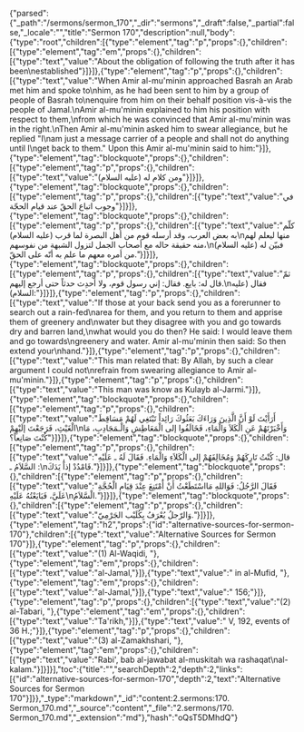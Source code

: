 {"parsed":{"_path":"/sermons/sermon_170","_dir":"sermons","_draft":false,"_partial":false,"_locale":"","title":"Sermon 170","description":null,"body":{"type":"root","children":[{"type":"element","tag":"p","props":{},"children":[{"type":"element","tag":"em","props":{},"children":[{"type":"text","value":"About the obligation of following the truth after it has been\nestablished"}]}]},{"type":"element","tag":"p","props":{},"children":[{"type":"text","value":"When Amir al-mu'minin approached Basrah an Arab met him and spoke to\nhim, as he had been sent to him by a group of people of Basrah to\nenquire from him on their behalf position vis-à-vis the people of Jamal.\nAmir al-mu'minin explained to him his position with respect to them,\nfrom which he was convinced that Amir al-mu'minin was in the right.\nThen Amir al-mu'minin asked him to swear allegiance, but he replied \"I\nam just a message carrier of a people and shall not do anything until I\nget back to them.\" Upon this Amir al-mu'minin said to him:"}]},{"type":"element","tag":"blockquote","props":{},"children":[{"type":"element","tag":"p","props":{},"children":[{"type":"text","value":"ومن كلام له (عليه السلام)"}]}]},{"type":"element","tag":"blockquote","props":{},"children":[{"type":"element","tag":"p","props":{},"children":[{"type":"text","value":"في وجوب اتباع الحقّ عند قيام الحجّة"}]}]},{"type":"element","tag":"blockquote","props":{},"children":[{"type":"element","tag":"p","props":{},"children":[{"type":"text","value":"كلّم به بعض العرب، وقد أرسله قوم من أهل البصرة لما قرب (عليه السلام)\nمنها ليعلم لهم منه حقيقة حاله مع أصحاب الجمل لتزول الشبهة من نفوسهم،\nفبيّن له (عليه السلام) من أمره معهم ما علم به أنّه على الحقّ."}]}]},{"type":"element","tag":"blockquote","props":{},"children":[{"type":"element","tag":"p","props":{},"children":[{"type":"text","value":"ثمّ قال له: بايع. فقال: إني رسول قوم، ولا أحدِث حدثاً حتى أرجع إليهم.\nفقال (عليه السلام):"}]}]},{"type":"element","tag":"p","props":{},"children":[{"type":"text","value":"If those at your back send you as a forerunner to search out a rain-fed\narea for them, and you return to them and apprise them of greenery and\nwater but they disagree with you and go towards dry and barren land,\nwhat would you do then? He said: I would leave them and go towards\ngreenery and water. Amir al-mu'minin then said: So then extend your\nhand."}]},{"type":"element","tag":"p","props":{},"children":[{"type":"text","value":"This man related that: By Allah, by such a clear argument I could not\nrefrain from swearing allegiance to Amir al-mu'minin."}]},{"type":"element","tag":"p","props":{},"children":[{"type":"text","value":"This man was know as Kulayb al-Jarmi."}]},{"type":"element","tag":"blockquote","props":{},"children":[{"type":"element","tag":"p","props":{},"children":[{"type":"text","value":"أَرَأَيْتَ لَوْ أَنَّ الَّذِينَ وَرَاءَكَ بَعَثُوكَ رَائِداً تَبْتَغِي لَهُمْ مَسَاقِطَ الْغَيْثِ، فَرَجَعْتَ إلَيْهِمْ\nوَأَخْبَرْتَهُمْ عَنِ الْكَلاَ وَالْمَاءِ، فَخَالَفُوا إلى الْمَعَاطِشِ وَالْـمَجَادِبِ، مَا كُنْتَ صَانِعاً؟"}]}]},{"type":"element","tag":"blockquote","props":{},"children":[{"type":"element","tag":"p","props":{},"children":[{"type":"text","value":"قال: كُنْتُ تَارِكَهُمْ وَمُخَالِفَهُمْ إلى الْكَلاَءِ وَالْمَاءِ. فَقَالَ لَهُ ـ عَلَيْهِ السَّلاَمُ ـ :\nفَامْدُدْ إذاً يَدَكَ."}]}]},{"type":"element","tag":"blockquote","props":{},"children":[{"type":"element","tag":"p","props":{},"children":[{"type":"text","value":"فَقَالَ الرَّجُلُ: فَوَاللهِ مَااسْتَطَعْتُ أَنْ أَمْتَنِعَ عِنْدَ قِيَامِ الْحُجَّةِ عَلَيَّ، فَبَايَعْتُهُ عَلَيْهِ\nالْسَّلاَمُ."}]}]},{"type":"element","tag":"blockquote","props":{},"children":[{"type":"element","tag":"p","props":{},"children":[{"type":"text","value":"وَالرّجلُ يُعْرَفُ بِكُلَيْب الجَرْمِيّ."}]}]},{"type":"element","tag":"h2","props":{"id":"alternative-sources-for-sermon-170"},"children":[{"type":"text","value":"Alternative Sources for Sermon 170"}]},{"type":"element","tag":"p","props":{},"children":[{"type":"text","value":"(1) Al-Waqidi, "},{"type":"element","tag":"em","props":{},"children":[{"type":"text","value":"al-Jamal,"}]},{"type":"text","value":" in al-Mufid, "},{"type":"element","tag":"em","props":{},"children":[{"type":"text","value":"al-Jamal,"}]},{"type":"text","value":" 156;"}]},{"type":"element","tag":"p","props":{},"children":[{"type":"text","value":"(2) al-Tabari, "},{"type":"element","tag":"em","props":{},"children":[{"type":"text","value":"Ta'rikh,"}]},{"type":"text","value":" V, 192, events of 36 H.;"}]},{"type":"element","tag":"p","props":{},"children":[{"type":"text","value":"(3) al-Zamakhshari, "},{"type":"element","tag":"em","props":{},"children":[{"type":"text","value":"Rabi', bab al-jawabat al-muskitah wa rashaqat\nal-kalam."}]}]}],"toc":{"title":"","searchDepth":2,"depth":2,"links":[{"id":"alternative-sources-for-sermon-170","depth":2,"text":"Alternative Sources for Sermon 170"}]}},"_type":"markdown","_id":"content:2.sermons:170. Sermon_170.md","_source":"content","_file":"2.sermons/170. Sermon_170.md","_extension":"md"},"hash":"oQsT5DMhdQ"}